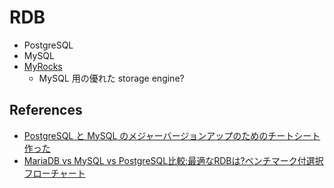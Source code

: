 # RDB

- PostgreSQL
- MySQL
- [MyRocks](https://myrocks.io/)
  - MySQL 用の優れた storage engine?

## References

- [PostgreSQL と MySQL のメジャーバージョンアップのためのチートシート作った](https://soudai.hatenablog.com/entry/2023/10/07/142819)
- [MariaDB vs MySQL vs PostgreSQL比較:最適なRDBは?ベンチマーク付選択フローチャート](https://vpshikaku.com/mariadb-mysql-postgresql/)
